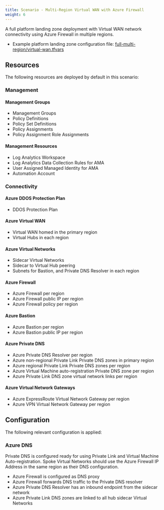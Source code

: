 ```yaml
---
title: Scenario - Multi-Region Virtual WAN with Azure Firewall
weight: 6
---
```


A full platform landing zone deployment with Virtual WAN network connectivity using Azure Firewall in multiple regions.

* Example platform landing zone configuration file: [full-multi-region/virtual-wan.tfvars](https://raw.githubusercontent.com/Azure/alz-terraform-accelerator/refs/heads/main/templates/platform_landing_zone/examples/full-multi-region/virtual-wan.tfvars)

## Resources

The following resources are deployed by default in this scenario:

### Management

#### Management Groups

- Management Groups
- Policy Definitions
- Policy Set Definitions
- Policy Assignments
- Policy Assignment Role Assignments

#### Management Resources

- Log Analytics Workspace
- Log Analytics Data Collection Rules for AMA
- User Assigned Managed Identity for AMA
- Automation Account

### Connectivity

#### Azure DDOS Protection Plan

- DDOS Protection Plan

#### Azure Virtual WAN

- Virtual WAN homed in the primary region
- Virtual Hubs in each region

#### Azure Virtual Networks

- Sidecar Virtual Networks
- Sidecar to Virtual Hub peering
- Subnets for Bastion, and Private DNS Resolver in each region

#### Azure Firewall

- Azure Firewall per region
- Azure Firewall public IP per region
- Azure Firewall policy per region

#### Azure Bastion

- Azure Bastion per region
- Azure Bastion public IP per region

#### Azure Private DNS

- Azure Private DNS Resolver per region
- Azure non-regional Private Link Private DNS zones in primary region
- Azure regional Private Link Private DNS zones per region
- Azure Virtual Machine auto-registration Private DNS zone per region
- Azure Private Link DNS zone virtual network links per region

#### Azure Virtual Network Gateways

- Azure ExpressRoute Virtual Network Gateway per region
- Azure VPN Virtual Network Gateway per region

## Configuration

The following relevant configuration is applied:

### Azure DNS

Private DNS is configured ready for using Private Link and Virtual Machine Auto-registration. Spoke Virtual Networks should use the Azure Firewall IP Address in the same region as their DNS configuration.

- Azure Firewall is configured as DNS proxy
- Azure Firewall forwards DNS traffic to the Private DNS resolver
- Azure Private DNS Resolver has an inbound endpoint from the sidecar network
- Azure Private Link DNS zones are linked to all hub sidecar Virtual Networks
